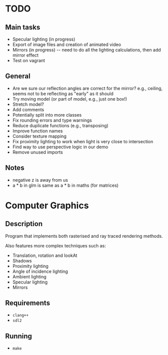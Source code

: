 # TODO
## Main tasks
- Specular lighting (in progress)
- Export of image files and creation of animated video
- Mirrors (in progress) -- need to do all the lighting calculations, then add mirror effect
- Test on vagrant
## General
- Are we sure our reflection angles are correct for the mirror? e.g., ceiling, seems not to be reflecting as "early" as it should
- Try moving model (or part of model, e.g., just one box!)
- Stretch model?
- Add comments
- Potentially split into more classes
- Fix rounding errors and type warnings
- Reduce duplicate functions (e.g., transposing)
- Improve function names
- Consider texture mapping
- Fix proximity lighting to work when light is very close to intersection
- Find way to use perspective logic in our demo
- Remove unused imports

## Notes
- negative z is away from us
- a * b in glm is same as a * b in maths (for matrices)

# Computer Graphics
## Description
Program that implements both rasterised and ray traced rendering methods.

Also features more complex techniques such as:
- Translation, rotation and lookAt
- Shadows 
- Proximity lighting 
- Angle of incidence lighting 
- Ambient lighting 
- Specular lighting 
- Mirrors

## Requirements
- `clang++`
- `sdl2`

## Running
- `make`
